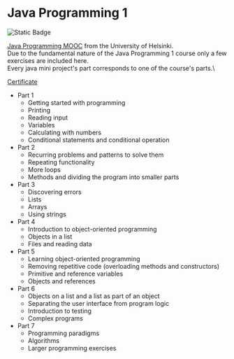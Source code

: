 # Java Programming 1
![Static Badge](https://img.shields.io/badge/NetBeans%20-%20teal?style=for-the-badge&logo=apachenetbeanside&logoColor=black)

[Java Programming MOOC](https://java-programming.mooc.fi/) from the University of Helsinki.\
Due to the fundamental nature of the Java Programming 1 course only a few exercises are included here.\
Every java mini project's part corresponds to one of the course's parts.\


[Certificate](certificate-java-programming-i.png)
- Part 1
  - Getting started with programming
  - Printing
  - Reading input
  - Variables
  - Calculating with numbers
  - Conditional statements and conditional operation
- Part 2
  - Recurring problems and patterns to solve them
  - Repeating functionality
  - More loops
  - Methods and dividing the program into smaller parts
- Part 3
  - Discovering errors
  - Lists
  - Arrays
  - Using strings
- Part 4
  - Introduction to object-oriented programming
  - Objects in a list
  - Files and reading data
- Part 5
  - Learning object-oriented programming
  - Removing repetitive code (overloading methods and constructors)
  - Primitive and reference variables
  - Objects and references
- Part 6
  - Objects on a list and a list as part of an object
  - Separating the user interface from program logic
  - Introduction to testing
  - Complex programs
- Part 7
  - Programming paradigms
  - Algorithms
  - Larger programming exercises

